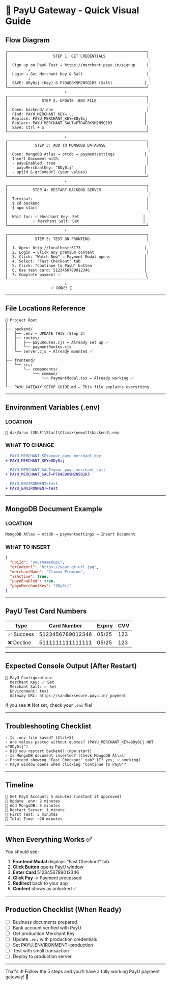 # 🚀 PayU Gateway - Quick Visual Guide

## Flow Diagram

```
┌─────────────────────────────────────────────────────────────┐
│                    STEP 1: GET CREDENTIALS                  │
│                                                              │
│  Sign up on PayU Test → https://merchant.payu.in/signup     │
│         ↓                                                    │
│  Login → Get Merchant Key & Salt                            │
│         ↓                                                    │
│  SAVE: 8Dy0ij (Key) & P7D4E8K9M2N5Q1R3 (Salt)              │
└─────────────────────────────────────────────────────────────┘
                          ↓
┌─────────────────────────────────────────────────────────────┐
│               STEP 2: UPDATE .ENV FILE                      │
│                                                              │
│  Open: backend/.env                                         │
│  Find: PAYU_MERCHANT_KEY=...                               │
│  Replace: PAYU_MERCHANT_KEY=8Dy0ij                         │
│  Replace: PAYU_MERCHANT_SALT=P7D4E8K9M2N5Q1R3              │
│  Save: Ctrl + S                                             │
└─────────────────────────────────────────────────────────────┘
                          ↓
┌─────────────────────────────────────────────────────────────┐
│            STEP 3: ADD TO MONGODB DATABASE                  │
│                                                              │
│  Open: MongoDB Atlas → ottdb → paymentsettings             │
│  Insert Document with:                                      │
│  - payuEnabled: true                                        │
│  - payuMerchantKey: "8Dy0ij"                               │
│  - upiId & qrCodeUrl (your values)                         │
└─────────────────────────────────────────────────────────────┘
                          ↓
┌─────────────────────────────────────────────────────────────┐
│           STEP 4: RESTART BACKEND SERVER                    │
│                                                              │
│  Terminal:                                                  │
│  $ cd backend                                               │
│  $ npm start                                                │
│                                                              │
│  Wait for: ✅ Merchant Key: Set                            │
│           ✅ Merchant Salt: Set                            │
└─────────────────────────────────────────────────────────────┘
                          ↓
┌─────────────────────────────────────────────────────────────┐
│            STEP 5: TEST ON FRONTEND                         │
│                                                              │
│  1. Open: http://localhost:5173                            │
│  2. Login → Click any premium content                       │
│  3. Click: "Watch Now" → Payment Modal opens               │
│  4. Select: "Fast Checkout" tab                            │
│  5. Click: "Continue to PayU" button                       │
│  6. Use test card: 5123456789012346                        │
│  7. Complete payment ✅                                     │
└─────────────────────────────────────────────────────────────┘
                          ↓
                    ✅ DONE! 🎉
```

---

## File Locations Reference

```
📂 Project Root
│
├── backend/
│   ├── .env ← UPDATE THIS (Step 2)
│   ├── routes/
│   │   ├── payuRoutes.cjs ← Already set up ✅
│   │   └── paymentRoutes.cjs
│   └── server.cjs ← Already mounted ✅
│
├── frontend/
│   └── src/
│       └── components/
│           └── common/
│               └── PaymentModal.tsx ← Already working ✅
│
└── PAYU_GATEWAY_SETUP_GUIDE.md ← This file explains everything
```

---

## Environment Variables (.env)

### LOCATION
```
📂 d:\Varun (SELF)\Start\Climax\newott\backend\.env
```

### WHAT TO CHANGE
```diff
- PAYU_MERCHANT_KEY=your_payu_merchant_key
+ PAYU_MERCHANT_KEY=8Dy0ij

- PAYU_MERCHANT_SALT=your_payu_merchant_salt
+ PAYU_MERCHANT_SALT=P7D4E8K9M2N5Q1R3

- PAYU_ENVIRONMENT=test
+ PAYU_ENVIRONMENT=test
```

---

## MongoDB Document Example

### LOCATION
```
MongoDB Atlas → ottdb → paymentsettings → Insert Document
```

### WHAT TO INSERT
```json
{
  "upiId": "yourname@upi",
  "qrCodeUrl": "https://your-qr-url.jpg",
  "merchantName": "Climax Premium",
  "isActive": true,
  "payuEnabled": true,
  "payuMerchantKey": "8Dy0ij"
}
```

---

## PayU Test Card Numbers

| Type | Card Number | Expiry | CVV |
|------|-------------|--------|-----|
| ✅ Success | 5123456789012346 | 05/25 | 123 |
| ❌ Decline | 5111111111111111 | 05/25 | 123 |

---

## Expected Console Output (After Restart)

```
🔐 PayU Configuration:
  Merchant Key: ✅ Set
  Merchant Salt: ✅ Set
  Environment: test
  Gateway URL: https://sandboxsecure.payu.in/_payment
```

If you see ❌ Not set, check your `.env` file!

---

## Troubleshooting Checklist

```
✓ Is .env file saved? (Ctrl+S)
✓ Are values pasted without quotes? (PAYU_MERCHANT_KEY=8Dy0ij NOT ="8Dy0ij")
✓ Did you restart backend? (npm start)
✓ Is MongoDB document inserted? (Check MongoDB Atlas)
✓ Frontend showing "Fast Checkout" tab? (If yes, ✅ working)
✓ PayU window opens when clicking "Continue to PayU"?
```

---

## Timeline

```
📅 Get PayU Account: 5 minutes (instant if approved)
📅 Update .env: 2 minutes
📅 Add MongoDB: 5 minutes
📅 Restart Server: 1 minute
📅 First Test: 5 minutes
📅 Total Time: ~20 minutes
```

---

## When Everything Works ✅

You should see:

1. **Frontend Modal** displays "Fast Checkout" tab
2. **Click Button** opens PayU window
3. **Enter Card** 5123456789012346
4. **Click Pay** → Payment processed
5. **Redirect** back to your app
6. **Content** shows as unlocked ✅

---

## Production Checklist (When Ready)

- [ ] Business documents prepared
- [ ] Bank account verified with PayU
- [ ] Get production Merchant Key
- [ ] Update `.env` with production credentials
- [ ] Set PAYU_ENVIRONMENT=production
- [ ] Test with small transaction
- [ ] Deploy to production server

---

That's it! Follow the 5 steps and you'll have a fully working PayU payment gateway! 🚀
